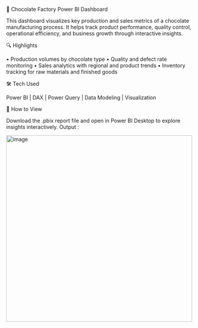 🍫 Chocolate Factory Power BI Dashboard

This dashboard visualizes key production and sales metrics of a chocolate manufacturing process. It helps track product performance, quality control, operational efficiency, and business growth through interactive insights.

🔍 Highlights

• Production volumes by chocolate type
• Quality and defect rate monitoring
• Sales analytics with regional and product trends
• Inventory tracking for raw materials and finished goods

🛠️ Tech Used

Power BI | DAX | Power Query | Data Modeling | Visualization

📂 How to View

Download the .pbix report file and open in Power BI Desktop to explore insights interactively.
Output : 

<img width="500" height="500" alt="image" src="https://github.com/user-attachments/assets/ddbb5743-ee69-44d8-b36d-70f180303faf" />
